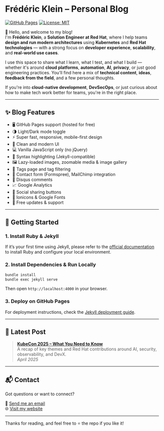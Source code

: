 # Frédéric Klein – Personal Blog

[![GitHub Pages](https://img.shields.io/badge/GitHub%20Pages-deployed-success?style=flat&logo=github)](https://www.fklein.me)
[![License: MIT](https://img.shields.io/badge/license-MIT-blue.svg)](LICENSE)

👋 Hello, and welcome to my blog!  
I'm **Frédéric Klein**, a **Solution Engineer at Red Hat**, where I help teams **design and run modern architectures** using **Kubernetes** and **Red Hat technologies** — with a strong focus on **developer experience**, **scalability**, and **real-world use cases**.

I use this space to share what I learn, what I test, and what I build — whether it's around **cloud platforms**, **automation**, **AI**, **privacy**, or just good engineering practices. You’ll find here a mix of **technical content**, **ideas**, **feedback from the field**, and a few personal thoughts.

If you're into **cloud-native development**, **DevSecOps**, or just curious about how to make tech work better for teams, you're in the right place.

---

## ✨ Blog Features

- 🖥 GitHub Pages support (hosted for free)
- 🌗 Light/Dark mode toggle
- ⚡ Super fast, responsive, mobile-first design
- 📱 Clean and modern UI
- 💻 Vanilla JavaScript only (no jQuery)
- 🧠 Syntax highlighting (Jekyll-compatible)
- 🖼 Lazy-loaded images, zoomable media & image gallery
- 🔖 Tags page and tag filtering
- 📨 Contact form (Formspree), MailChimp integration
- 💬 Disqus comments
- 📈 Google Analytics
- 🔗 Social sharing buttons
- 🧩 Ionicons & Google Fonts
- 🔄 Free updates & support

---

## 🚀 Getting Started

### 1. Install Ruby & Jekyll

If it’s your first time using Jekyll, please refer to the [official documentation](https://jekyllrb.com/docs/) to install Ruby and configure your local environment.

### 2. Install Dependencies & Run Locally

```bash
bundle install
bundle exec jekyll serve
```

Then open `http://localhost:4000` in your browser.

### 3. Deploy on GitHub Pages

For deployment instructions, check the [Jekyll deployment guide](https://jekyllrb.com/docs/deployment-methods/).

---

## 📝 Latest Post

> **[KubeCon 2025 – What You Need to Know](https://www.fklein.me/kubecon-2025-recap/)**  
> A recap of key themes and Red Hat contributions around AI, security, observability, and DevX.  
> _April 2025_

---

## 📬 Contact

Got questions or want to connect?

📧 [Send me an email](mailto:contact@fklein.me)  
🌐 [Visit my website](https://www.fklein.me)

---

Thanks for reading, and feel free to ⭐ the repo if you like it!
